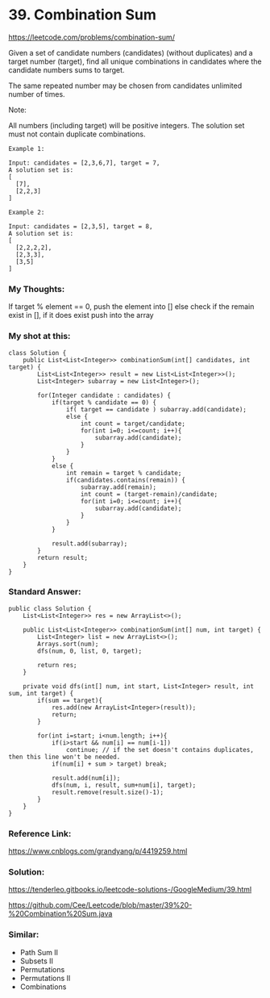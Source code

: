 # 39. Combination Sum

https://leetcode.com/problems/combination-sum/

Given a set of candidate numbers (candidates) (without duplicates) and a target number (target), find all unique combinations in candidates where the candidate numbers sums to target.

The same repeated number may be chosen from candidates unlimited number of times.

Note:

All numbers (including target) will be positive integers.
The solution set must not contain duplicate combinations.

```
Example 1:

Input: candidates = [2,3,6,7], target = 7,
A solution set is:
[
  [7],
  [2,2,3]
]
```

```
Example 2:

Input: candidates = [2,3,5], target = 8,
A solution set is:
[
  [2,2,2,2],
  [2,3,3],
  [3,5]
]
```
### My Thoughts: 
If target % element == 0, 
    push the element into []
else 
    check if the remain exist in [], 
        if it does exist push into the array 

### My shot at this: 
```
class Solution {
    public List<List<Integer>> combinationSum(int[] candidates, int target) {
        List<List<Integer>> result = new List<List<Integer>>(); 
        List<Integer> subarray = new List<Integer>(); 

        for(Integer candidate : candidates) {
            if(target % candidate == 0) {
                if( target == candidate ) subarray.add(candidate); 
                else {
                    int count = target/candidate; 
                    for(int i=0; i<=count; i++){
                        subarray.add(candidate); 
                    }
                }
            }
            else {
                int remain = target % candidate; 
                if(candidates.contains(remain)) {
                    subarray.add(remain); 
                    int count = (target-remain)/candidate; 
                    for(int i=0; i<=count; i++){
                        subarray.add(candidate); 
                    }
                }
            }

            result.add(subarray); 
        }
        return result; 
    }
}
```

### Standard Answer: 
```
public class Solution {
    List<List<Integer>> res = new ArrayList<>(); 
    
    public List<List<Integer>> combinationSum(int[] num, int target) {
        List<Integer> list = new ArrayList<>(); 
        Arrays.sort(num); 
        dfs(num, 0, list, 0, target); 

        return res; 
    }

    private void dfs(int[] num, int start, List<Integer> result, int sum, int target) {
        if(sum == target){
            res.add(new ArrayList<Integer>(result));
            return; 
        }

        for(int i=start; i<num.length; i++){
            if(i>start && num[i] == num[i-1])
                continue; // if the set doesn't contains duplicates, then this line won't be needed. 
            if(num[i] + sum > target) break; 

            result.add(num[i]); 
            dfs(num, i, result, sum+num[i], target); 
            result.remove(result.size()-1); 
        }
    }
}
```


### Reference Link: 
https://www.cnblogs.com/grandyang/p/4419259.html


### Solution: 
https://tenderleo.gitbooks.io/leetcode-solutions-/GoogleMedium/39.html

https://github.com/Cee/Leetcode/blob/master/39%20-%20Combination%20Sum.java

### Similar: 
* Path Sum II
* Subsets II
* Permutations
* Permutations II
* Combinations 
